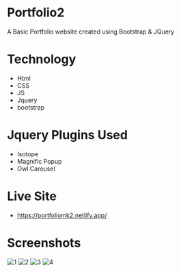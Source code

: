 # Portfolio2
A Basic Portfolio website created using Bootstrap & JQuery

# Technology
- Html
- CSS
- JS
- Jquery
- bootstrap

# Jquery Plugins Used
- Isotope
- Magnific Popup
- Owl Carousel

# Live Site
- https://portfoliomk2.netlify.app/

# Screenshots
![1](https://github.com/Evilking009/Portfolio2/assets/4027728/b09fc987-db92-4181-a942-f836edd13068)
![2](https://github.com/Evilking009/Portfolio2/assets/4027728/58f7077c-c162-489c-8d37-2ce7b598c982)
![3](https://github.com/Evilking009/Portfolio2/assets/4027728/7f873692-f6a4-4450-88aa-5f7746f10a5b)
![4](https://github.com/Evilking009/Portfolio2/assets/4027728/6667bc4d-f25a-47eb-9e3f-115c9294dbd7)




